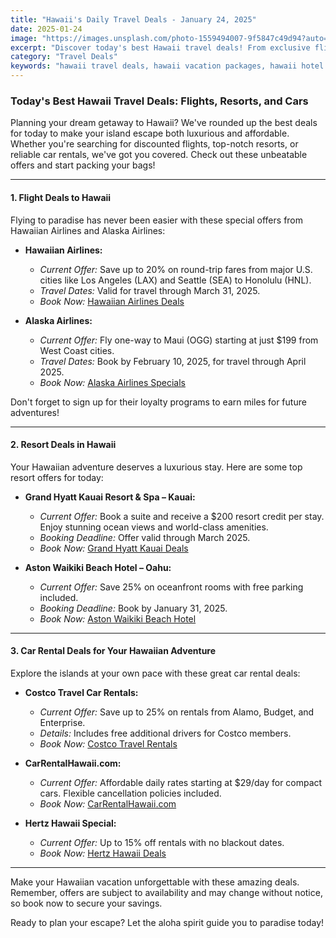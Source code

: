```yaml
---
title: "Hawaii's Daily Travel Deals - January 24, 2025"
date: 2025-01-24
image: "https://images.unsplash.com/photo-1559494007-9f5847c49d94?auto=format&fit=crop&w=1200&q=80"
excerpt: "Discover today's best Hawaii travel deals! From exclusive flight and hotel packages to all-inclusive vacations, find the perfect offer for your Hawaiian getaway. Updated daily with the latest deals and discounts."
category: "Travel Deals"
keywords: "hawaii travel deals, hawaii vacation packages, hawaii hotel deals, hawaii flight deals, hawaii all inclusive packages, hawaii costco travel, hawaii expedia deals, hawaii travelocity deals"
---
```


### Today's Best Hawaii Travel Deals: Flights, Resorts, and Cars

Planning your dream getaway to Hawaii? We've rounded up the best deals for today to make your island escape both luxurious and affordable. Whether you're searching for discounted flights, top-notch resorts, or reliable car rentals, we've got you covered. Check out these unbeatable offers and start packing your bags!

---

#### 1. **Flight Deals to Hawaii**

Flying to paradise has never been easier with these special offers from Hawaiian Airlines and Alaska Airlines:

- **Hawaiian Airlines:** 
  - *Current Offer:* Save up to 20% on round-trip fares from major U.S. cities like Los Angeles (LAX) and Seattle (SEA) to Honolulu (HNL).
  - *Travel Dates:* Valid for travel through March 31, 2025.
  - *Book Now:* [Hawaiian Airlines Deals](https://www.hawaiianairlines.com/deals-and-offers/one-way-fares)

- **Alaska Airlines:**
  - *Current Offer:* Fly one-way to Maui (OGG) starting at just $199 from West Coast cities.
  - *Travel Dates:* Book by February 10, 2025, for travel through April 2025.
  - *Book Now:* [Alaska Airlines Specials](https://www.alaskaair.com/en/flights-under-50)

Don't forget to sign up for their loyalty programs to earn miles for future adventures!

---

#### 2. **Resort Deals in Hawaii**

Your Hawaiian adventure deserves a luxurious stay. Here are some top resort offers for today:

- **Grand Hyatt Kauai Resort & Spa – Kauai:**
  - *Current Offer:* Book a suite and receive a $200 resort credit per stay. Enjoy stunning ocean views and world-class amenities.
  - *Booking Deadline:* Offer valid through March 2025.
  - *Book Now:* [Grand Hyatt Kauai Deals](https://www.hyatt.com/en-US/hotel/hawaii/grand-hyatt-kauai-resort-and-spa/kauai/offers)

- **Aston Waikiki Beach Hotel – Oahu:**
  - *Current Offer:* Save 25% on oceanfront rooms with free parking included.
  - *Booking Deadline:* Book by January 31, 2025.
  - *Book Now:* [Aston Waikiki Beach Hotel](https://www.astonwaikikibeach.com/special-offers/)

---

#### 3. **Car Rental Deals for Your Hawaiian Adventure**

Explore the islands at your own pace with these great car rental deals:

- **Costco Travel Car Rentals:**
  - *Current Offer:* Save up to 25% on rentals from Alamo, Budget, and Enterprise.
  - *Details:* Includes free additional drivers for Costco members.
  - *Book Now:* [Costco Travel Rentals](https://www.costcotravel.com/Rental-Cars)

- **CarRentalHawaii.com:**
  - *Current Offer:* Affordable daily rates starting at $29/day for compact cars. Flexible cancellation policies included.
  - *Book Now:* [CarRentalHawaii.com](https://www.carrentalhawaii.com)

- **Hertz Hawaii Special:**
  - *Current Offer:* Up to 15% off rentals with no blackout dates.
  - *Book Now:* [Hertz Hawaii Deals](https://www.hertz.com/rentacar/special-offers/hawaii)

---

Make your Hawaiian vacation unforgettable with these amazing deals. Remember, offers are subject to availability and may change without notice, so book now to secure your savings. 

Ready to plan your escape? Let the aloha spirit guide you to paradise today!